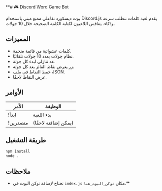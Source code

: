 **# 🎮 Discord Word Game Bot

بوت ديسكورد تفاعلي ممتع مبني باستخدام Discord.js يقدم لعبة كلمات تتطلب سرعة وذكاء. يتنافس اللاعبون لكتابة الكلمة الصحيحة خلال 10 جولات.

## المميزات

- كلمات عشوائية من قائمة ضخمة.
- نظام جولات بعدد 10 جولات تلقائيًا.
- عد تنازلي لبدء كل جولة.
- زر يعرض نقاط الفائز بعد كل جولة.
- حفظ النقاط في ملف JSON.
- عرض النقاط لاحقًا.

## الأوامر

| الأمر      | الوظيفة               |
|------------|------------------------|
| !ابدأ      | بدء اللعبة              |
| !متصدرين   | (يمكن إضافته لاحقًا)   |

## طريقة التشغيل

```bash
npm install
node .
```

## ملاحظات

- تحتاج لإضافة توكن البوت في `index.js` مكان `توكن_البوت_هنا`.**
